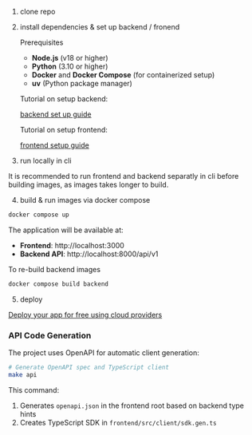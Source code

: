1. clone repo

2. install dependencies & set up backend / fronend

    Prerequisites

    - **Node.js** (v18 or higher)
    - **Python** (3.10 or higher)
    - **Docker** and **Docker Compose** (for containerized setup)
    - **uv** (Python package manager)



    Tutorial on setup backend:

    [backend set up guide](/backend/README.md)

    Tutorial on setup frontend:

    [frontend setup guide](/frontend/README.md)

3. run locally in cli

It is recommended to run frontend and backend separatly in cli
before building images, as images takes longer to build.

4. build & run images via docker compose

```python
docker compose up
```

The application will be available at:
- **Frontend**: http://localhost:3000
- **Backend API**: http://localhost:8000/api/v1

To re-build backend images

```python
docker compose build backend
```

5. deploy

[Deploy your app for free using cloud providers](/docs/deploy.md)

### API Code Generation

The project uses OpenAPI for automatic client generation:

```bash
# Generate OpenAPI spec and TypeScript client
make api
```

This command:
1. Generates `openapi.json` in the frontend root based on backend type hints
2. Creates TypeScript SDK in `frontend/src/client/sdk.gen.ts`